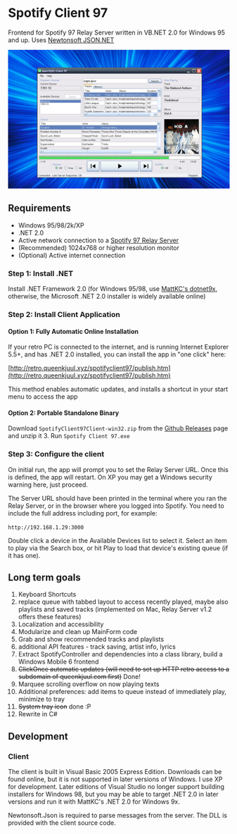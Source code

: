 # Spotify Client 97

Frontend for Spotify 97 Relay Server written in VB.NET 2.0 for Windows 95 and up. Uses [Newtonsoft JSON.NET](https://newtonsoft.com/json)

![Screenshot of Spotify Client 97](../../screenshotXP.png)

## Requirements

- Windows 95/98/2k/XP
- .NET 2.0
- Active network connection to a [Spotify 97 Relay Server](../../server/README.md)
- (Recommended) 1024x768 or higher resolution monitor
- (Optional) Active internet connection

### Step 1: Install .NET

Install .NET Framework 2.0 (for Windows 95/98, use [MattKC's dotnet9x](https://github.com/itsmattkc/dotnet9x), otherwise, the Microsoft .NET 2.0 installer is widely available online)

### Step 2: Install Client Application

#### Option 1: Fully Automatic Online Installation

If your retro PC is connected to the internet, and is running Internet Explorer 5.5+, and has .NET 2.0 installed, you can install the app in "one click" here:

[http://retro.queenkjuul.xyz/spotifyclient97/publish.htm](http://retro.queenkjuul.xyz/spotifyclient97/publish.htm)

This method enables automatic updates, and installs a shortcut in your start menu to access the app

#### Option 2: Portable Standalone Binary

Download `SpotifyClient97Client-win32.zip` from the [Github Releases](https://github.com/queenkjuul/spotify97/releases/latest) page and unzip it
3. Run `Spotify Client 97.exe`

### Step 3: Configure the client

On initial run, the app will prompt you to set the Relay Server URL. Once this is defined, the app will restart. On XP you may get a Windows security warning here, just proceed.

The Server URL should have been printed in the terminal where you ran the Relay Server, or in the browser where you logged into Spotify. You need to include the full address including port, for example:

`http://192.168.1.29:3000`

Double click a device in the Available Devices list to select it. Select an item to play via the Search box, or hit Play to load that device's existing queue (if it has one).

## Long term goals

1. Keyboard Shortcuts
2. replace queue with tabbed layout to access recently played, maybe also playlists and saved tracks (implemented on Mac, Relay Server v1.2 offers these features)
3. Localization and accessibility
4. Modularize and clean up MainForm code
5. Grab and show recommended tracks and playlists
6. additional API features - track saving, artist info, lyrics
7. Extract SpotifyController and dependencies into a class library, build a Windows Mobile 6 frontend
8. ~~ClickOnce automatic updates (will need to set up HTTP retro access to a subdomain of queenkjuul.com first)~~ Done!
9. Marquee scrolling overflow on now playing texts
10. Additional preferences: add items to queue instead of immediately play, minimize to tray
11. ~~System tray icon~~ done :P
12. Rewrite in C#

## Development

### Client

The client is built in Visual Basic 2005 Express Edition. Downloads can be found online, but it is not supported in later versions of Windows. I use XP for development. Later editions of Visual Studio no longer support building installers for Windows 98, but you may be able to target .NET 2.0 in later versions and run it with MattKC's .NET 2.0 for Windows 9x.

Newtonsoft.Json is required to parse messages from the server. The DLL is provided with the client source code.
